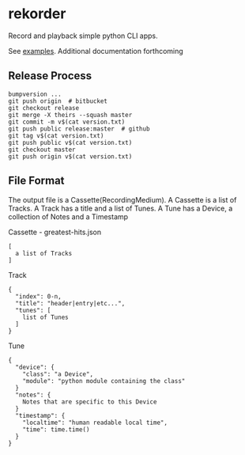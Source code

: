 # rekorder

Record and playback simple python CLI apps.

See [examples](examples).
Additional documentation forthcoming

## Release Process

    bumpversion ...
    git push origin  # bitbucket
    git checkout release
    git merge -X theirs --squash master
    git commit -m v$(cat version.txt)
    git push public release:master  # github
    git tag v$(cat version.txt)
    git push public v$(cat version.txt)
    git checkout master
    git push origin v$(cat version.txt)

## File Format

The output file is a Cassette(RecordingMedium).
A Cassette is a list of Tracks.
A Track has a title and a list of Tunes.
A Tune has a Device, a collection of Notes and a Timestamp

Cassette - greatest-hits.json

    [
      a list of Tracks
    ]

Track

    {
      "index": 0-n,
      "title": "header|entry|etc...",
      "tunes": [
        list of Tunes
      ]
    }

Tune

    {
      "device": {
        "class": "a Device",
        "module": "python module containing the class"
      }
      "notes": {
        Notes that are specific to this Device
      }
      "timestamp": {
        "localtime": "human readable local time",
        "time": time.time()
      }
    }
